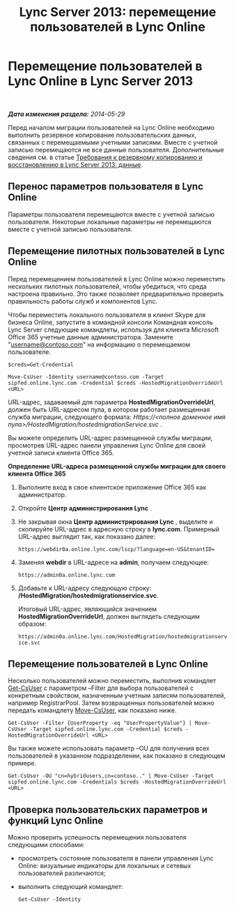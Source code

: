 ﻿---
title: 'Lync Server 2013: перемещение пользователей в Lync Online'
TOCTitle: Перемещение пользователей в Lync Online
ms:assetid: 6a523c86-2eac-4fa4-973a-4406872c9a7d
ms:mtpsurl: https://technet.microsoft.com/ru-ru/library/JJ204969(v=OCS.15)
ms:contentKeyID: 49310086
ms.date: 06/01/2017
mtps_version: v=OCS.15
ms.translationtype: HT
---

# Перемещение пользователей в Lync Online в Lync Server 2013

 

_**Дата изменения раздела:** 2014-05-29_

Перед началом миграции пользователей на Lync Online необходимо выполнить резервное копирование пользовательских данных, связанных с перемещаемыми учетными записями. Вместе с учетной записью перемещаются не все данные пользователя. Дополнительные сведения см. в статье [Требования к резервному копированию и восстановлению в Lync Server 2013: данные](lync-server-2013-backup-and-restoration-requirements-data.md).

## Перенос параметров пользователя в Lync Online

Параметры пользователя перемещаются вместе с учетной записью пользователя. Некоторые локальные параметры не перемещаются вместе с учетной записью пользователя.

## Перемещение пилотных пользователей в Lync Online

Перед перемещением пользователей в Lync Online можно переместить нескольких пилотных пользователей, чтобы убедиться, что среда настроена правильно. Это также позволяет предварительно проверить правильность работы служб и компонентов Lync.

Чтобы переместить локального пользователя в клиент Skype для бизнеса Online, запустите в командной консоли Командная консоль Lync Server следующие командлеты, используя для клиента Microsoft Office 365 учетные данные администратора. Замените "username@contoso.com" на информацию о перемещаемом пользователе.

    $creds=Get-Credential

    Move-CsUser -Identity username@contoso.com -Target sipfed.online.lync.com -Credential $creds -HostedMigrationOverrideUrl <URL>

URL-адрес, задаваемый для параметра **HostedMigrationOverrideUrl**, должен быть URL-адресом пула, в котором работает размещенная служба миграции, следующего формата: *Https://\<полное доменное имя пула\>/HostedMigration/hostedmigrationService.svc* .

Вы можете определить URL-адрес размещенной службы миграции, просмотрев URL-адрес панели управления Lync Online для своей учетной записи клиента Office 365.

**Определение URL-адреса размещенной службы миграции для своего клиента Office 365**

1.  Выполните вход в свое клиентское приложение Office 365 как администратор.

2.  Откройте **Центр администрирования Lync** .

3.  Не закрывая окна **Центр администрирования Lync** , выделите и скопируйте URL-адрес в адресную строку в **lync.com**. Примерный URL-адрес выглядит так, как показано далее:
    
    `https://webdir0a.online.lync.com/lscp/?language=en-US&tenantID=`

4.  Заменяя **webdir** в URL-адресе на **admin**, получаем следующее:
    
    `https://admin0a.online.lync.com`

5.  Добавьте к URL-адресу следующую строку: **/HostedMigration/hostedmigrationservice.svc**.
    
    Итоговый URL-адрес, являющийся значением **HostedMigrationOverrideUrl**, должен выглядеть следующим образом:
    
    `https://admin0a.online.lync.com/HostedMigration/hostedmigrationservice.svc`

## Перемещение пользователей в Lync Online

Несколько пользователей можно переместить, выполнив командлет [Get-CsUser](get-csuser.md) с параметром –Filter для выбора пользователей с конкретным свойством, назначенным учетным записям пользователей, например RegistrarPool. Затем возвращенных пользователей можно передать командлету [Move-CsUser](move-csuser.md), как показано ниже.

    Get-CsUser -Filter {UserProperty -eq "UserPropertyValue"} | Move-CsUser -Target sipfed.online.lync.com -Credential $creds -HostedMigrationOverrideUrl <URL>

Вы также можете использовать параметр –OU для получения всех пользователей в указанном подразделении, как показано в следующем примере.

    Get-CsUser -OU "cn=hybridusers,cn=contoso.." | Move-CsUser -Target sipfed.online.lync.com -Credentials $creds -HostedMigrationOverrideUrl <URL>

## Проверка пользовательских параметров и функций Lync Online

Можно проверить успешность перемещения пользователя следующими способами:

  - просмотреть состояние пользователя в панели управления Lync Online: визуальные индикаторы для локальных и сетевых пользователей различаются;

  - выполнить следующий командлет:
    
        Get-CsUser -Identity

